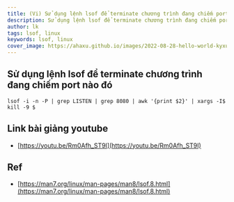 ```yaml
---
title: (Vi) Sử dụng lệnh lsof để terminate chương trình đang chiếm port nào đó
description: Sử dụng lệnh lsof để terminate chương trình đang chiếm port nào đó
author: lk
tags: lsof, linux
keywords: lsof, linux
cover_image: https://ahaxu.github.io/images/2022-08-28-hello-world-kyxuan.jpg
---
```


## Sử dụng lệnh lsof để terminate chương trình đang chiếm port nào đó

```
lsof -i -n -P | grep LISTEN | grep 8080 | awk '{print $2}' | xargs -I$ kill -9 $
```

## Link bài giảng youtube

- [https://youtu.be/Rm0Afh_ST9I](https://youtu.be/Rm0Afh_ST9I)

## Ref

- [https://man7.org/linux/man-pages/man8/lsof.8.html](https://man7.org/linux/man-pages/man8/lsof.8.html)
